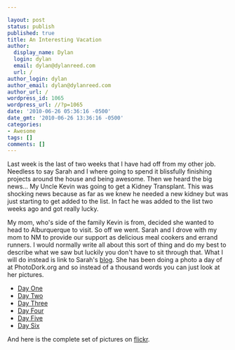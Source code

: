 ```yaml
---

layout: post
status: publish
published: true
title: An Interesting Vacation
author:
  display_name: Dylan
  login: dylan
  email: dylan@dylanreed.com
  url: /
author_login: dylan
author_email: dylan@dylanreed.com
author_url: /
wordpress_id: 1065
wordpress_url: //?p=1065
date: '2010-06-26 05:36:16 -0500'
date_gmt: '2010-06-26 13:36:16 -0500'
categories:
- Awesome
tags: []
comments: []
---
```


Last week is the last of two weeks that I have had off from my other job. Needless to say Sarah and I where going to spend it blissfully finishing projects around the house and being awesome. Then we heard the big news... My Uncle Kevin was going to get a Kidney Transplant. This was shocking news because as far as we knew he needed a new kidney but was just starting to get added to the list. In fact he was added to the list two weeks ago and got really lucky.

My mom, who's side of the family Kevin is from, decided she wanted to head to Alburquerque to visit. So off we went. Sarah and I drove with my mom to NM to provide our support as delicious meal cookers and errand runners. I would normally write all about this sort of thing and do my best to describe what we saw but luckily you don't have to sit through that. What I will do instead is link to Sarah's [blog][1]. She has been doing a photo a day of at PhotoDork.org and so instead of a thousand words you can just look at her pictures.

   [1]: http://photodork.org/

  * [Day One][2]
  * [Day Two][3]
  * [Day Three][4]
  * [Day Four][5]
  * [Day Five][6]
  * [Day Six][7]
  


   [2]: http://photodork.org/2010/06/16/live-from-albuquerque-its-wednesday-morning/
   [3]: http://photodork.org/2010/06/17/the-hot-sticky-wicket/
   [4]: http://photodork.org/2010/06/18/whew/
   [5]: http://photodork.org/2010/06/19/deep-thoughts-on-a-saturday-morning/
   [6]: http://photodork.org/2010/06/20/last-impression/
   [7]: http://photodork.org/2010/06/21/un-great-expectations/

  
And here is the complete set of pictures on [flickr][8].

   [8]: http://www.flickr.com/photos/dylansarah/sets/72157624361018034/

